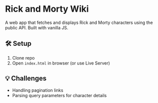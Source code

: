 # Rick and Morty Wiki

A web app that fetches and displays Rick and Morty characters using the public API. Built with vanilla JS.

## 🛠️ Setup
1. Clone repo
2. Open `index.html` in browser (or use Live Server)


## 💡 Challenges
- Handling pagination links
- Parsing query parameters for character details
